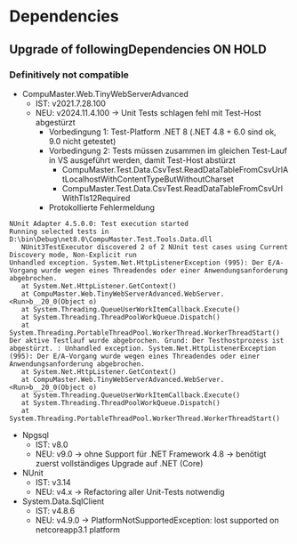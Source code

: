 ﻿# Dependencies

## Upgrade of followingDependencies ON HOLD

### Definitively not compatible

* CompuMaster.Web.TinyWebServerAdvanced
  * IST: v2021.7.28.100
  * NEU: v2024.11.4.100 -> Unit Tests schlagen fehl mit Test-Host abgestürzt
	* Vorbedingung 1: Test-Platform .NET 8 (.NET 4.8 + 6.0 sind ok, 9.0 nicht getestet)
	* Vorbedingung 2: Tests müssen zusammen im gleichen Test-Lauf in VS ausgeführt werden, damit Test-Host abstürzt
	  * CompuMaster.Test.Data.CsvTest.ReadDataTableFromCsvUrlAtLocalhostWithContentTypeButWithoutCharset
	  * CompuMaster.Test.Data.CsvTest.ReadDataTableFromCsvUrlWithTls12Required
	* Protokollierte Fehlermeldung   
```
NUnit Adapter 4.5.0.0: Test execution started
Running selected tests in D:\bin\Debug\net8.0\CompuMaster.Test.Tools.Data.dll
   NUnit3TestExecutor discovered 2 of 2 NUnit test cases using Current Discovery mode, Non-Explicit run
Unhandled exception. System.Net.HttpListenerException (995): Der E/A-Vorgang wurde wegen eines Threadendes oder einer Anwendungsanforderung abgebrochen.
   at System.Net.HttpListener.GetContext()
   at CompuMaster.Web.TinyWebServerAdvanced.WebServer.<Run>b__20_0(Object o)
   at System.Threading.QueueUserWorkItemCallback.Execute()
   at System.Threading.ThreadPoolWorkQueue.Dispatch()
   at System.Threading.PortableThreadPool.WorkerThread.WorkerThreadStart()
Der aktive Testlauf wurde abgebrochen. Grund: Der Testhostprozess ist abgestürzt. : Unhandled exception. System.Net.HttpListenerException (995): Der E/A-Vorgang wurde wegen eines Threadendes oder einer Anwendungsanforderung abgebrochen.
   at System.Net.HttpListener.GetContext()
   at CompuMaster.Web.TinyWebServerAdvanced.WebServer.<Run>b__20_0(Object o)
   at System.Threading.QueueUserWorkItemCallback.Execute()
   at System.Threading.ThreadPoolWorkQueue.Dispatch()
   at System.Threading.PortableThreadPool.WorkerThread.WorkerThreadStart()
```
* Npgsql
  * IST: v8.0
  * NEU: v9.0 -> ohne Support für .NET Framework 4.8 -> benötigt zuerst vollständiges Upgrade auf .NET (Core)
* NUnit
  * IST: v3.14
  * NEU: v4.x -> Refactoring aller Unit-Tests notwendig
* System.Data.SqlClient
  * IST: v4.8.6
  * NEU: v4.9.0 -> PlatformNotSupportedException: lost supported on netcoreapp3.1 platform